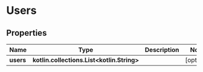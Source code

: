 
# Users

## Properties
Name | Type | Description | Notes
------------ | ------------- | ------------- | -------------
**users** | **kotlin.collections.List&lt;kotlin.String&gt;** |  |  [optional]



